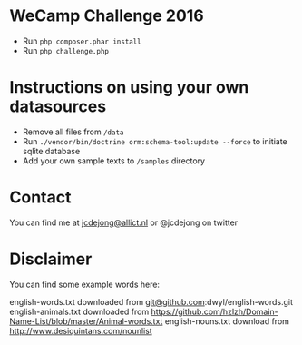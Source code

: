 WeCamp Challenge 2016
=====================

 - Run `php composer.phar install`
 - Run `php challenge.php`
 
Instructions on using your own datasources
==========================================
 - Remove all files from `/data` 
 - Run `./vendor/bin/doctrine orm:schema-tool:update --force` to initiate sqlite database
 - Add your own sample texts to `/samples` directory
 
Contact
=======
You can find me at <jcdejong@allict.nl> or @jcdejong on twitter

Disclaimer
==========
You can find some example words here:

english-words.txt downloaded from git@github.com:dwyl/english-words.git
english-animals.txt downloaded from https://github.com/hzlzh/Domain-Name-List/blob/master/Animal-words.txt
english-nouns.txt download from http://www.desiquintans.com/nounlist